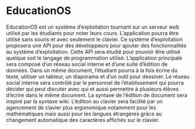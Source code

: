 # EducationOS
EducationOS est un système d’exploitation tournant sur un serveur web utilisé par les étudiants  pour noter leurs cours. L’application pourra être utilisé sans souris et avec seulement le clavier. Ce système d’exploitation proposera une API pour des développeurs pour ajouter des fonctionnalités au système d’exploitation. Cette API sera étudié pour pouvoir être utilisé quelque soit le langage de programmation utilisé. L’application principale sera composé d’un réseau social interne et d’une suite d’édition de données. Dans un même document, l’étudiant pourra à la fois écrire du texte, utiliser un tableur, un diaporama et d’un outil pour dessiner. Le réseau social interne sera contrôlé par le personnel de l’établissement qui pourra décider qui peut discuter avec qui et aussi  permettre à plusieurs élèves d’écrire dans le même document. La syntaxe de l’édition de document sera inspiré par la syntaxe wiki. 
L’édition au clavier sera facilité par un agencement de clavier plus ergonomique notamment pour les mathématiques mais aussi pour les langues étrangères grâce au changement automatique des caractères affichés sur le clavier.
